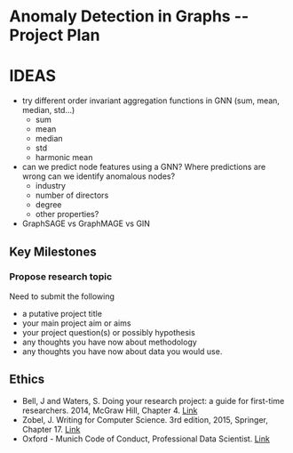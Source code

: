 # Anomaly Detection in Graphs -- Project Plan

# IDEAS

- try different order invariant aggregation functions in GNN (sum, mean, median, std...)
  - sum
  - mean
  - median
  - std
  - harmonic mean
- can we predict node features using a GNN? Where predictions are wrong can we identify anomalous nodes?
  - industry
  - number of directors
  - degree
  - other properties?
- GraphSAGE vs GraphMAGE vs GIN

## Key Milestones

### Propose research topic

Need to submit the following

- a putative project title
- your main project aim or aims
- your project question(s) or possibly hypothesis
- any thoughts you have now about methodology
- any thoughts you have now about data you would use.

## Ethics

- Bell, J and Waters, S. Doing your research project: a guide for first-time researchers. 2014, McGraw Hill, Chapter 4. [Link](https://drive.google.com/file/d/1NO2784eKl7K_PW9uRZ507mCJl_n7zH7P/view?usp=sharing)
- Zobel, J. Writing for Computer Science. 3rd edition, 2015, Springer, Chapter 17. [Link](https://drive.google.com/file/d/1zPVCu7ZJ9-mFUNHkToKDzjmfG6Z2Z6pU/view?usp=sharing)
- Oxford - Munich Code of Conduct, Professional Data Scientist. [Link](http://www.code-of-ethics.org/code-of-conduct/)
